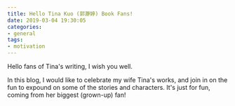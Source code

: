 ```yaml
---
title: Hello Tina Kuo (郭瀞婷) Book Fans!
date: 2019-03-04 19:30:05
categories:
- general
tags:
- motivation
---
```


Hello fans of Tina's writing, I wish you well.

In this blog, I would like to celebrate my wife Tina's works, and join in on the fun to expound on some of the stories and characters. It's just for fun, coming from her biggest (grown-up) fan!
